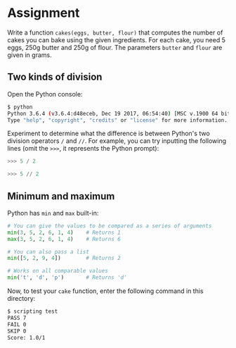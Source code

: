 # Assignment

Write a function `cakes(eggs, butter, flour)` that computes
the number of cakes you can bake using the given ingredients.
For each cake, you need 5 eggs, 250g butter and 250g of flour.
The parameters `butter` and `flour` are given in grams.

## Two kinds of division

Open the Python console:

```bash
$ python
Python 3.6.4 (v3.6.4:d48eceb, Dec 19 2017, 06:54:40) [MSC v.1900 64 bit (AMD64)] on win32
Type "help", "copyright", "credits" or "license" for more information.
```

Experiment to determine what the difference is between
Python's two division operators `/` and `//`. For example, you can try inputting the
following lines (omit the `>>>`, it represents the Python prompt):

```python
>>> 5 / 2

>>> 5 // 2
```

## Minimum and maximum

Python has `min` and `max` built-in:

```python
# You can give the values to be compared as a series of arguments
min(3, 5, 2, 6, 1, 4)    # Returns 1
max(3, 5, 2, 6, 1, 4)    # Returns 6

# You can also pass a list
min([5, 2, 9, 4])        # Returns 2

# Works on all comparable values
min('t', 'd', 'p')       # Returns 'd'
```

Now, to test your `cake` function, enter the following command in this directory:

```bash
$ scripting test
PASS 7
FAIL 0
SKIP 0
Score: 1.0/1
```

